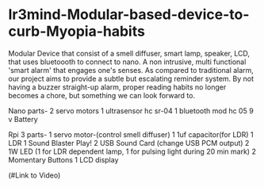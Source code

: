 # Ir3mind-Modular-based-device-to-curb-Myopia-habits
Modular Device that consist of a smell diffuser, smart lamp, speaker, LCD, that uses bluetoooth to connect to nano. A non intrusive, multi functional 'smart alarm' that engages one's senses. As compared to traditional alarm, our project aims to provide a subtle but escalating reminder system. By not having a buzzer straight-up alarm, proper reading habits no longer becomes a chore, but something we can look forward to.

Nano parts-
2 servo motors
1 ultrasensor hc sr-04
1 bluetooth mod hc 05
9 v Battery

Rpi 3 parts-
1 servo motor-(control smell diffuser)
1 1uf capacitor(for LDR)
1 LDR
1 Sound Blaster Play! 2 USB Sound Card (change USB PCM output)
2  1W LED (1 for LDR dependent lamp, 1 for pulsing light during 20 min mark)
2 Momentary Buttons
1 LCD display


(#Link to Video)
